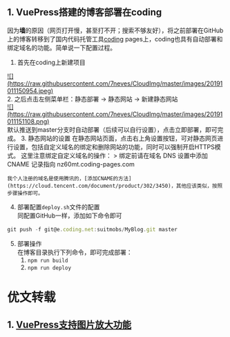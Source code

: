 ## 1. VuePress搭建的博客部署在coding
因为**墙**的原因（网页打开慢，甚至打不开；搜索不够友好），将之前部署在GitHub上的博客转移到了国内代码托管工具[coding](https://coding.net) pages上，coding也具有自动部署和绑定域名的功能。简单说一下配置过程。
1. 首先在coding上新建项目  
<div class="img-show">
<a data-fancybox title="" href="https://raw.githubusercontent.com/7neves/CloudImg/master/images/20191011150954.jpeg">![](https://raw.githubusercontent.com/7neves/CloudImg/master/images/20191011150954.jpeg)</a>
</div>
2. 之后点击左侧菜单栏：静态部署 -> 静态网站 -> 新建静态网站
<div class="img-show">
<a data-fancybox title="" href="https://raw.githubusercontent.com/7neves/CloudImg/master/images/20191011151108.png">![](https://raw.githubusercontent.com/7neves/CloudImg/master/images/20191011151108.png)</a>
</div>
默认推送到master分支时自动部署（后续可以自行设置），点击立即部署，即可完成。
3. 静态网站的设置  
在静态网站页面，点击右上角设置按钮，可对静态网页进行设置，包括自定义域名的绑定和删除网站的功能，同时可以强制开启HTTPS模式。  
这里注意绑定自定义域名的操作：
    > 绑定前请在域名 DNS 设置中添加 CNAME 记录指向 nz60mt.coding-pages.com

    我个人注册的域名是使用腾讯的，[添加CNAME的方法](https://cloud.tencent.com/document/product/302/3450)，其他应该类似，按照步骤操作即可。
4. 部署配置`deploy.sh`文件的配置  
同配置GitHub一样，添加如下命令即可
```js
git push -f git@e.coding.net:suitmobs/MyBlog.git master
```
5. 部署操作  
在博客目录执行下列命令，即可完成部署：  
    1. `npm run build`
    2. `npm run deploy`
# 优文转载
## 1. [VuePress支持图片放大功能](https://segmentfault.com/a/1190000016928859)